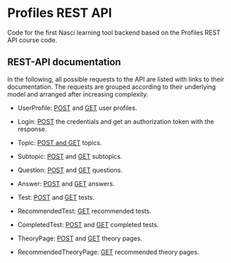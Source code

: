 # Profiles REST API

Code for the first Nasci learning tool backend based on the Profiles REST API course code.

## REST-API documentation

In the following, all possible requests to the API are listed with links to their documentation. The requests are 
grouped according to their underlying model and arranged after increasing complexity. 

* UserProfile: [POST](../profiles-rest-api/master/documentation/UserProfilePOST.md) and 
[GET](../profiles-rest-api/documentation/UserProfileGET.md) user profiles. 

* Login: [POST](../profiles-rest-api/documentation/Login.md) the credentials and get an authorization token with the 
response. 

* Topic: [POST and GET](../profiles-rest-api/documentation/Topic.md) topics. 

* Subtopic: [POST](../profiles-rest-api/documentation/SubtopicPOST.md) and 
             [GET](../profiles-rest-api/documentation/SubtopicGET.md) subtopics. 
            
* Question: [POST](../profiles-rest-api/documentation/QuestionPOST.md) and 
             [GET](../profiles-rest-api/documentation/QuestionGET.md) questions.
 
* Answer: [POST](../profiles-rest-api/documentation/AnswerPOST.md) and 
           [GET](../profiles-rest-api/documentation/AnswerGET.md) answers.
          
* Test: [POST](../profiles-rest-api/documentation/TestPOST.md) and 
         [GET](../profiles-rest-api/documentation/TestGET.md) tests.
         
* RecommendedTest: [GET](../profiles-rest-api/documentation/RecommendedTestGET.md) recommended tests.
                  
* CompletedTest: [POST](../profiles-rest-api/documentation/CompletedTestPOST.md) and 
                  [GET](../profiles-rest-api/documentation/CompletedTestGET.md) completed tests.

* TheoryPage: [POST](../profiles-rest-api/documentation/TheoryPagePOST.md) and 
              [GET](../profiles-rest-api/documentation/TheoryPageGET.md) theory pages. 

* RecommendedTheoryPage: [GET](../profiles-rest-api/documentation/RecommendedTheoryPageGET.md) recommended theory pages. 
